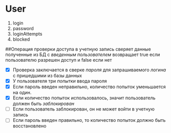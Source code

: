 # User
1. login
1. password
1. loginAttempts
1. blocked

##Операция проверки доступа в учетную запись
сверяет данные полученные из БД с _*введенным пользователем*_
возвращает true если пользователю разрешен доступ и false если нет

- [X] Проверка заключается в сверке _*пароля*_ для запрашиваемого _*логина*_ с пришедшими из базы данных
- [X] У пользователя три _*попытки*_ ввода пароля
- [X] Если пароль введен неправильно, количество попыток уменьшается на один.
- [X] Если количество попыток использовалось, значит пользователь должен быть _*заблокирован*_
- [ ] Если пользователь заблокирован, он не может войти в учетную запись
- [ ] Если пароль введен правильно, то количество попыток должно быть восстановлено